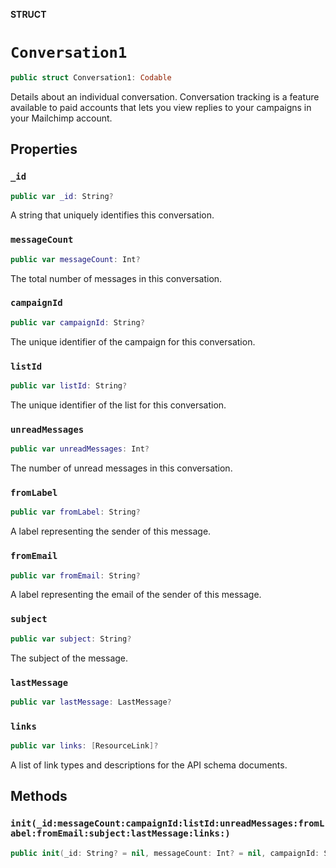 **STRUCT**

# `Conversation1`

```swift
public struct Conversation1: Codable
```

Details about an individual conversation. Conversation tracking is a feature available to paid accounts that lets you view replies to your campaigns in your Mailchimp account.

## Properties
### `_id`

```swift
public var _id: String?
```

A string that uniquely identifies this conversation.

### `messageCount`

```swift
public var messageCount: Int?
```

The total number of messages in this conversation.

### `campaignId`

```swift
public var campaignId: String?
```

The unique identifier of the campaign for this conversation.

### `listId`

```swift
public var listId: String?
```

The unique identifier of the list for this conversation.

### `unreadMessages`

```swift
public var unreadMessages: Int?
```

The number of unread messages in this conversation.

### `fromLabel`

```swift
public var fromLabel: String?
```

A label representing the sender of this message.

### `fromEmail`

```swift
public var fromEmail: String?
```

A label representing the email of the sender of this message.

### `subject`

```swift
public var subject: String?
```

The subject of the message.

### `lastMessage`

```swift
public var lastMessage: LastMessage?
```

### `links`

```swift
public var links: [ResourceLink]?
```

A list of link types and descriptions for the API schema documents.

## Methods
### `init(_id:messageCount:campaignId:listId:unreadMessages:fromLabel:fromEmail:subject:lastMessage:links:)`

```swift
public init(_id: String? = nil, messageCount: Int? = nil, campaignId: String? = nil, listId: String? = nil, unreadMessages: Int? = nil, fromLabel: String? = nil, fromEmail: String? = nil, subject: String? = nil, lastMessage: LastMessage? = nil, links: [ResourceLink]? = nil)
```
